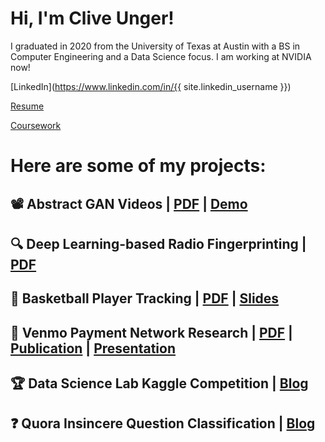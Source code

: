 # Hi, I'm Clive Unger!

I graduated in 2020 from the University of Texas at Austin with a BS in Computer Engineering and a Data Science focus. I am working at NVIDIA now!

[LinkedIn](https://www.linkedin.com/in/{{ site.linkedin_username }})

[Resume](https://cliveunger.github.io/CliveUngerResume.pdf)

[Coursework](./education.md)

# Here are some of my projects:

## 📽️ Abstract GAN Videos  | [PDF](./pdfs/BigGAN_Videos_Report.pdf) | [Demo](https://drive.google.com/file/d/1rubQb7IBPJxDDXeiH49kcMQxf3xXf-WA/view?usp=sharing)

## 🔍 Deep Learning-based Radio Fingerprinting | [PDF](./pdfs/Radio_Fingerprinting.pdf)

## 🏀 Basketball Player Tracking | [PDF](./pdfs/Basketball_Player_Tracking.pdf) | [Slides](https://docs.google.com/presentation/d/e/2PACX-1vT525j_UuNkivVtRqCjYeV2HAox3mmZBAPue019F4AFuEivJcN2BaSKApaNow3s5_GRzLfK2jInE-lw/pub?start=false&loop=false&delayms=3000)

## 📱 Venmo Payment Network Research | [PDF](./pdfs/Venmo_Paper.pdf) | [Publication](https://dl.acm.org/doi/abs/10.1145/3400806.3400819) | [Presentation](https://www.youtube.com/watch?v=FMMuSNKBn20)

## 🏆 Data Science Lab Kaggle Competition | [Blog](./projects/DataScienceLabKaggle.md)

## ❓ Quora Insincere Question Classification | [Blog](https://yuan-chang-ut.github.io/Data-Science-Principles-Final-Project/)
